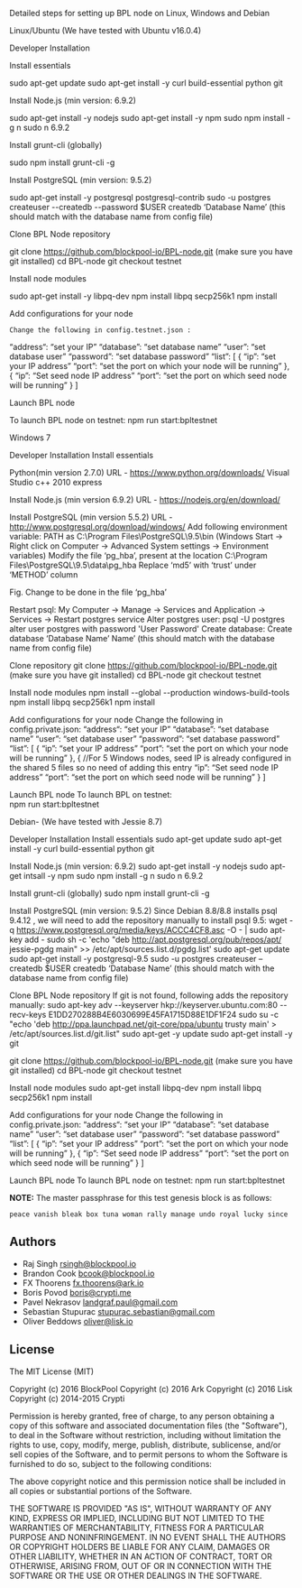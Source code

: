 Detailed steps for setting up BPL node on Linux, Windows and Debian


Linux/Ubuntu (We have tested with Ubuntu v16.0.4)


Developer Installation


Install essentials


sudo apt-get update
sudo apt-get install -y curl build-essential python git

Install Node.js (min version: 6.9.2)

sudo apt-get install -y nodejs
sudo apt-get install -y npm
sudo npm install -g n
sudo n 6.9.2


Install grunt-cli (globally)

sudo npm install grunt-cli -g


Install PostgreSQL (min version: 9.5.2)


sudo apt-get install -y postgresql postgresql-contrib
sudo -u postgres createuser --createdb --password $USER
createdb ‘Database Name’  (this should match with the database name from config file)

Clone BPL Node repository


git clone https://github.com/blockpool-io/BPL-node.git   (make sure you have git installed)
cd BPL-node
git checkout testnet

Install node modules


sudo apt-get install -y libpq-dev
npm install libpq secp256k1
npm install

Add configurations for your node


	Change the following in config.testnet.json :
“address“: “set your IP”
“database”: “set database name”
“user”: “set database user”
“password”: “set database password”
“list”: [
	{
		“ip”: “set your IP address”
		“port”: “set the port on which your node will be running”
	},
{
		“ip”: “Set seed node IP address”
		“port”: “set the port on which seed node will be running”
	}
]

Launch BPL node

To launch BPL node on testnet:
npm run start:bpltestnet



Windows 7

Developer Installation
Install essentials

 Python(min version 2.7.0) URL -  https://www.python.org/downloads/ 
 Visual Studio c++ 2010 express

Install Node.js (min version 6.9.2)
 URL - https://nodejs.org/en/download/

 Install PostgreSQL (min version 5.5.2)
 URL -  http://www.postgresql.org/download/windows/
Add following environment variable:
PATH as C:\Program Files\PostgreSQL\9.5\bin 
(Windows Start -> Right click on Computer → Advanced System settings → Environment variables)
Modify the file ‘pg_hba’, present at the location  C:\Program Files\PostgreSQL\9.5\data\pg_hba
Replace ‘md5’ with ‘trust’  under ‘METHOD’ column


Fig. Change to be done in the file ‘pg_hba’

Restart psql:
My Computer → Manage → Services and Application → Services → Restart postgres service
Alter postgres user:
psql -U postgres
alter user postgres with password 'User Password'
Create database:
Create database ‘Database Name’ Name’  (this should match with the database name from config file)


Clone repository
git clone https://github.com/blockpool-io/BPL-node.git (make sure you have git installed)
cd BPL-node
git checkout testnet


Install node modules
npm install --global --production windows-build-tools 
npm install libpq secp256k1
npm install

Add configurations for your node
	Change the following in config.private.json:
“address“: “set your IP”
“database”: “set database name”
“user”: “set database user”
“password”: “set database password”
“list”: [
	{
		“ip”: “set your IP address”
		“port”: “set the port on which your node will be running”
},
{
//For 5 Windows nodes, seed IP is already configured in the shared 5 files so no need of adding this entry
		“ip”: “Set seed node IP address”
		“port”: “set the port on which seed node will be running”
}
]


Launch BPL node
To launch BPL on testnet:  
npm run start:bpltestnet




Debian- (We have tested with Jessie 8.7)

Developer Installation
Install essentials
sudo apt-get update
sudo apt-get install -y curl build-essential python git

Install Node.js (min version: 6.9.2)
sudo apt-get install -y nodejs
sudo apt-get intsall -y npm
sudo npm install -g n
sudo n 6.9.2

Install grunt-cli (globally)
sudo npm install grunt-cli -g

Install PostgreSQL (min version: 9.5.2)
  Since Debian 8.8/8.8 installs psql 9.4.12 , we will need to add the repository manually to install psql 9.5:
wget -q https://www.postgresql.org/media/keys/ACCC4CF8.asc -O - | sudo apt-key add -
sudo sh -c 'echo "deb http://apt.postgresql.org/pub/repos/apt/ jessie-pgdg main" >> /etc/apt/sources.list.d/pgdg.list'
sudo apt-get update
sudo apt-get install -y postgresql-9.5
sudo -u postgres createuser –createdb $USER
createdb ‘Database Name’  (this should match with the database name from config file)


Clone BPL Node repository
If git is not found, following adds the repository manually:
sudo apt-key adv --keyserver hkp://keyserver.ubuntu.com:80 --recv-keys E1DD270288B4E6030699E45FA1715D88E1DF1F24
sudo su -c "echo 'deb http://ppa.launchpad.net/git-core/ppa/ubuntu trusty main' > /etc/apt/sources.list.d/git.list"
sudo apt-get -y update
sudo apt-get install -y git

git clone https://github.com/blockpool-io/BPL-node.git   (make sure you have git installed)
cd BPL-node
git checkout testnet

Install node modules
sudo apt-get install libpq-dev
npm install libpq secp256k1
npm install


Add configurations for your node
	Change the following in config.private.json:
“address“: “set your IP”
“database”: “set database name”
“user”: “set database user”
“password”: “set database password”
“list”: [
	{
		“ip”: “set your IP address”
		“port”: “set the port on which your node will be running”
	},
{
		“ip”: “Set seed node IP address”
		“port”: “set the port on which seed node will be running”
	}
]


Launch BPL node
To launch BPL node on testnet:
npm run start:bpltestnet


**NOTE:** The master passphrase for this test genesis block is as follows:

```
peace vanish bleak box tuna woman rally manage undo royal lucky since
```


## Authors
- Raj Singh <rsingh@blockpool.io>
- Brandon Cook <bcook@blockpool.io>
- FX Thoorens <fx.thoorens@ark.io>
- Boris Povod <boris@crypti.me>
- Pavel Nekrasov <landgraf.paul@gmail.com>
- Sebastian Stupurac <stupurac.sebastian@gmail.com>
- Oliver Beddows <oliver@lisk.io>

## License

The MIT License (MIT)

Copyright (c) 2016 BlockPool
Copyright (c) 2016 Ark
Copyright (c) 2016 Lisk
Copyright (c) 2014-2015 Crypti

Permission is hereby granted, free of charge, to any person obtaining a copy of this software and associated documentation files (the "Software"), to deal in the Software without restriction, including without limitation the rights to use, copy, modify, merge, publish, distribute, sublicense, and/or sell copies of the Software, and to permit persons to whom the Software is furnished to do so, subject to the following conditions:  

The above copyright notice and this permission notice shall be included in all copies or substantial portions of the Software.

THE SOFTWARE IS PROVIDED "AS IS", WITHOUT WARRANTY OF ANY KIND, EXPRESS OR IMPLIED, INCLUDING BUT NOT LIMITED TO THE WARRANTIES OF MERCHANTABILITY, FITNESS FOR A PARTICULAR PURPOSE AND NONINFRINGEMENT. IN NO EVENT SHALL THE AUTHORS OR COPYRIGHT HOLDERS BE LIABLE FOR ANY CLAIM, DAMAGES OR OTHER LIABILITY, WHETHER IN AN ACTION OF CONTRACT, TORT OR OTHERWISE, ARISING FROM, OUT OF OR IN CONNECTION WITH THE SOFTWARE OR THE USE OR OTHER DEALINGS IN THE SOFTWARE.
